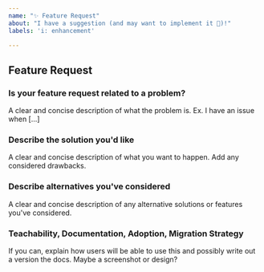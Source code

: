 ```yaml
---
name: "✨ Feature Request"
about: "I have a suggestion (and may want to implement it 🧐)!"
labels: 'i: enhancement'

---
```


## Feature Request

### Is your feature request related to a problem?

A clear and concise description of what the problem is. Ex. I have an issue when [...]

### Describe the solution you'd like

A clear and concise description of what you want to happen. Add any considered drawbacks.

### Describe alternatives you've considered

A clear and concise description of any alternative solutions or features you've considered.

### Teachability, Documentation, Adoption, Migration Strategy

If you can, explain how users will be able to use this and possibly write out a version the docs.
Maybe a screenshot or design?
